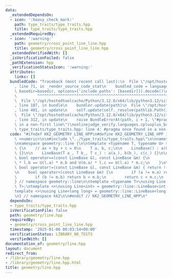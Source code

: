 ```yaml
---
data:
  _extendedDependsOn:
  - icon: ':heavy_check_mark:'
    path: type_traits/type_traits.hpp
    title: type_traits/type_traits.hpp
  _extendedRequiredBy:
  - icon: ':warning:'
    path: geometry/cross_point_line_line.hpp
    title: geometry/cross_point_line_line.hpp
  _extendedVerifiedWith: []
  _isVerificationFailed: false
  _pathExtension: hpp
  _verificationStatusIcon: ':warning:'
  attributes:
    links: []
  bundledCode: "Traceback (most recent call last):\n  File \"/opt/hostedtoolcache/Python/3.12.0/x64/lib/python3.12/site-packages/onlinejudge_verify/documentation/build.py\"\
    , line 71, in _render_source_code_stat\n    bundled_code = language.bundle(stat.path,\
    \ basedir=basedir, options={'include_paths': [basedir]}).decode()\n          \
    \         ^^^^^^^^^^^^^^^^^^^^^^^^^^^^^^^^^^^^^^^^^^^^^^^^^^^^^^^^^^^^^^^^^^^^^^^^^^^^^^^^^\n\
    \  File \"/opt/hostedtoolcache/Python/3.12.0/x64/lib/python3.12/site-packages/onlinejudge_verify/languages/cplusplus.py\"\
    , line 187, in bundle\n    bundler.update(path)\n  File \"/opt/hostedtoolcache/Python/3.12.0/x64/lib/python3.12/site-packages/onlinejudge_verify/languages/cplusplus_bundle.py\"\
    , line 401, in update\n    self.update(self._resolve(pathlib.Path(included), included_from=path))\n\
    \  File \"/opt/hostedtoolcache/Python/3.12.0/x64/lib/python3.12/site-packages/onlinejudge_verify/languages/cplusplus_bundle.py\"\
    , line 312, in update\n    raise BundleErrorAt(path, i + 1, \"#pragma once found\
    \ in a non-first line\")\nonlinejudge_verify.languages.cplusplus_bundle.BundleErrorAt:\
    \ type_traits/type_traits.hpp: line 4: #pragma once found in a non-first line\n"
  code: "#ifndef KK2_GEOMETRY_LINE_HPP\n#define KK2_GEOMETRY_LINE_HPP 1\n\n#include\
    \ <numeric>\n\n#include \"../type_traits/type_traits.hpp\"\n\nnamespace kk2 {\n\
    \nnamespace geometry::line {\n\ntemplate <typename T, typename U> struct LineBase\
    \ {\n    // ax + by + c = 0\n    T a, b, c;\n\n    LineBase() : a(0), b(0), c(0)\
    \ {}\n\n    LineBase(T a_, T b_, T c_) : a(a_), b(b_), c(c_) {}\n\n    friend\
    \ bool operator==(const LineBase &l, const LineBase &m) {\n        return U(m.a)\
    \ * l.b == U(l.a) * m.b and U(m.a) * l.c == U(l.a) * m.c;\n    }\n\n    friend\
    \ bool operator!=(const LineBase &l, const LineBase &m) { return !(l == m); }\n\
    \n    bool operator<(const LineBase &m) {\n        if (a != m.a) return a < m.a;\n\
    \        if (b != m.b) return b < m.b;\n        return c < m.c;\n    }\n};\n\n\
    } // namespace geometry::line\n\ntemplate <typename T>\nusing Line = geometry::line::LineBase<T,\
    \ T>;\ntemplate <>\nusing Line<int> = geometry::line::LineBase<int, long long>;\n\
    template <>\nusing Line<long long> = geometry::line::LineBase<long long, __int128_t>;\n\
    \n} // namespace kk2\n\n#endif // KK2_GEOMETRY_LINE_HPP\n"
  dependsOn:
  - type_traits/type_traits.hpp
  isVerificationFile: false
  path: geometry/line.hpp
  requiredBy:
  - geometry/cross_point_line_line.hpp
  timestamp: '2025-01-06 00:03:54+09:00'
  verificationStatus: LIBRARY_NO_TESTS
  verifiedWith: []
documentation_of: geometry/line.hpp
layout: document
redirect_from:
- /library/geometry/line.hpp
- /library/geometry/line.hpp.html
title: geometry/line.hpp
---
```

